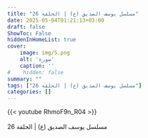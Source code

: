 ```yaml
---
title: "مسلسل يوسف الصديق (ع) | الحلقة 26"
date: 2025-05-04T01:21:13+03:00
draft: false
ShowToc: False
hiddenInHomeList: true
cover:
    image: img/5.png
    alt: 'صورة'
    caption: ''
#    hidden: false
summary: ""
tags: ["مسلسل يوسف الصديق (ع) | الحلقة 26"]
categories: []
---
```


{{< youtube RhmoF9n_R04 >}}  
 <br>
مسلسل يوسف الصديق (ع) | الحلقة 26